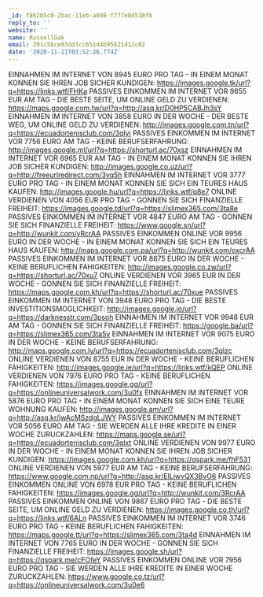 ```yaml
---
_id: f862b5c0-2bac-11eb-a098-f777e8d538f8
reply_to: ''
website: ''
name: RussellGak
email: 291c5bce03dd3cc651d4b95621412c02
date: '2020-11-21T03:52:26.774Z'
---
```

EINNAHMEN IM INTERNET VON 8945 EURO PRO TAG - IN EINEM MONAT KONNEN SIE IHREN JOB SICHER KUNDIGEN: https://images.google.tk/url?q=https://links.wtf/FHKa 
PASSIVES EINKOMMEN IM INTERNET VOR 9855 EUR AM TAG - DIE BESTE SEITE, UM ONLINE GELD ZU VERDIENEN: https://maps.google.com.tw/url?q=http://asq.kr/D0HP5CABJh3sY 
EINNAHMEN IM INTERNET VON 3858 EURO IN DER WOCHE - DER BESTE WEG, UM ONLINE GELD ZU VERDIENEN: http://images.google.com.tn/url?q=https://ecuadortenisclub.com/3qlyi 
PASSIVES EINKOMMEN IM INTERNET VOR 7756 EURO AM TAG - KEINE BERUFSERFAHRUNG: http://images.google.ml/url?q=https://shorturl.ac/70xsz 
EINNAHMEN IM INTERNET VOR 6965 EUR AM TAG - IN EINEM MONAT KONNEN SIE IHREN JOB SICHER KUNDIGEN: http://images.google.co.uz/url?q=http://freeurlredirect.com/3vq5h 
EINNAHMEN IM INTERNET VOR 3777 EURO PRO TAG - IN EINEM MONAT KONNEN SIE SICH EIN TEURES HAUS KAUFEN: http://images.google.hu/url?q=https://links.wtf/q8e7 
ONLINE VERDIENEN VON 4056 EUR PRO TAG - GONNEN SIE SICH FINANZIELLE FREIHEIT: https://images.google.td/url?q=https://slimex365.com/3ta8e 
PASSIVES EINKOMMEN IM INTERNET VOR 4847 EURO AM TAG - GONNEN SIE SICH FINANZIELLE FREIHEIT: https://www.google.sn/url?q=http://wunkit.com/yRcrAA 
PASSIVES EINKOMMEN ONLINE VOR 9956 EURO IN DER WOCHE - IN EINEM MONAT KONNEN SIE SICH EIN TEURES HAUS KAUFEN: http://maps.google.com.pa/url?q=http://wunkit.com/oxcrAA 
PASSIVES EINKOMMEN IM INTERNET VOR 8875 EURO IN DER WOCHE - KEINE BERUFLICHEN FAHIGKEITEN: http://images.google.co.zw/url?q=https://shorturl.ac/70xu7 
ONLINE VERDIENEN VOR 3965 EUR IN DER WOCHE - GONNEN SIE SICH FINANZIELLE FREIHEIT: https://maps.google.com.kh/url?q=https://shorturl.ac/70xue 
PASSIVES EINKOMMEN IM INTERNET VON 3948 EURO PRO TAG - DIE BESTE INVESTITIONSMOGLICHKEIT: http://images.google.jo/url?q=https://darknesstr.com/3psoh 
EINNAHMEN IM INTERNET VOR 9948 EUR AM TAG - GONNEN SIE SICH FINANZIELLE FREIHEIT: https://google.ba/url?q=https://slimex365.com/3ta5y 
EINNAHMEN IM INTERNET VOR 9075 EURO IN DER WOCHE - KEINE BERUFSERFAHRUNG: http://maps.google.com.ly/url?q=https://ecuadortenisclub.com/3qlzc 
ONLINE VERDIENEN VON 8755 EUR IN DER WOCHE - KEINE BERUFLICHEN FAHIGKEITEN: http://images.google.ie/url?q=https://links.wtf/kQEP 
ONLINE VERDIENEN VON 7976 EURO PRO TAG - KEINE BERUFLICHEN FAHIGKEITEN: https://images.google.gg/url?q=https://onlineuniversalwork.com/3u0fx 
EINNAHMEN IM INTERNET VOR 5876 EURO PRO TAG - IN EINEM MONAT KONNEN SIE SICH EINE TEURE WOHNUNG KAUFEN: http://images.google.am/url?q=http://asq.kr/iwAcMSzdgLJWY 
PASSIVES EINKOMMEN IM INTERNET VOR 5056 EURO AM TAG - SIE WERDEN ALLE IHRE KREDITE IN EINER WOCHE ZURUCKZAHLEN: https://maps.google.se/url?q=https://ecuadortenisclub.com/3qlxt 
ONLINE VERDIENEN VON 9977 EURO IN DER WOCHE - IN EINEM MONAT KONNEN SIE IHREN JOB SICHER KUNDIGEN: https://images.google.com.kh/url?q=https://qspark.me/fhF531 
ONLINE VERDIENEN VON 5977 EUR AM TAG - KEINE BERUFSERFAHRUNG: https://www.google.com.np/url?q=http://asq.kr/ElLiwvQX3BvO6 
PASSIVES EINKOMMEN ONLINE VON 6978 EUR PRO TAG - KEINE BERUFLICHEN FAHIGKEITEN: https://images.google.gg/url?q=http://wunkit.com/3RcrAA 
PASSIVES EINKOMMEN ONLINE VON 9867 EURO PRO TAG - DIE BESTE SEITE, UM ONLINE GELD ZU VERDIENEN: https://images.google.co.th/url?q=https://links.wtf/6ALn 
PASSIVES EINKOMMEN IM INTERNET VOR 3746 EURO PRO TAG - KEINE BERUFLICHEN FAHIGKEITEN: https://maps.google.tt/url?q=https://slimex365.com/3ta4d 
EINNAHMEN IM INTERNET VON 7765 EURO IN DER WOCHE - GONNEN SIE SICH FINANZIELLE FREIHEIT: https://images.google.sh/url?q=https://qspark.me/cFOfeY 
PASSIVES EINKOMMEN ONLINE VOR 7956 EURO PRO TAG - SIE WERDEN ALLE IHRE KREDITE IN EINER WOCHE ZURUCKZAHLEN: https://www.google.co.tz/url?q=https://onlineuniversalwork.com/3u0e6
